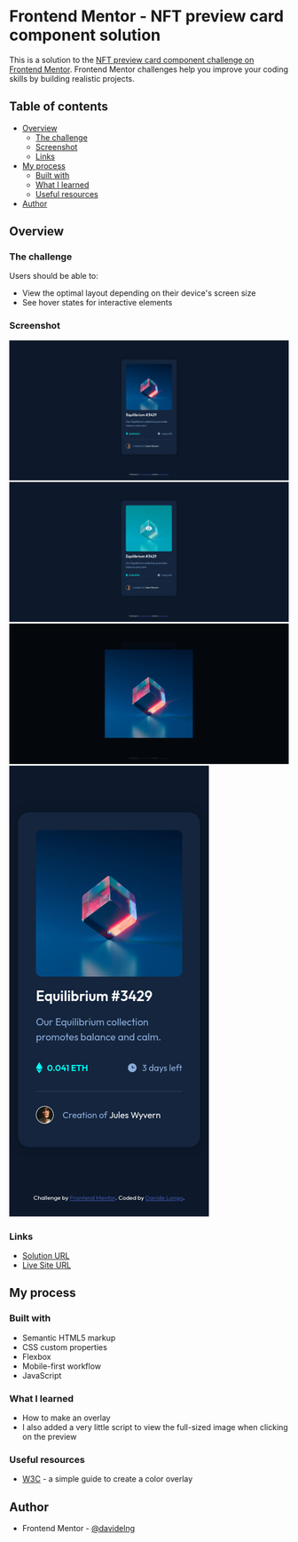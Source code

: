 # Frontend Mentor - NFT preview card component solution

This is a solution to the [NFT preview card component challenge on Frontend Mentor](https://www.frontendmentor.io/challenges/nft-preview-card-component-SbdUL_w0U). Frontend Mentor challenges help you improve your coding skills by building realistic projects. 

## Table of contents

- [Overview](#overview)
  - [The challenge](#the-challenge)
  - [Screenshot](#screenshot)
  - [Links](#links)
- [My process](#my-process)
  - [Built with](#built-with)
  - [What I learned](#what-i-learned)
  - [Useful resources](#useful-resources)
- [Author](#author)

## Overview

### The challenge

Users should be able to:

- View the optimal layout depending on their device's screen size
- See hover states for interactive elements

### Screenshot

![](screenshot/desktop.png)
![](screenshot/hover-state.png)
![](screenshot/click.png)
![](screenshot/mobile.png)

### Links

- [Solution URL](https://github.com/davidelng/6-nft-preview-card-component)
- [Live Site URL](https://davidelng.github.io/6-nft-preview-card-component/)

## My process

### Built with

- Semantic HTML5 markup
- CSS custom properties
- Flexbox
- Mobile-first workflow
- JavaScript

### What I learned

- How to make an overlay
- I also added a very little script to view the full-sized image when clicking on the preview

### Useful resources

- [W3C](https://www.w3schools.com/howto/howto_css_image_overlay.asp) - a simple guide to create a color overlay

## Author

- Frontend Mentor - [@davidelng](https://www.frontendmentor.io/profile/davidelng)
